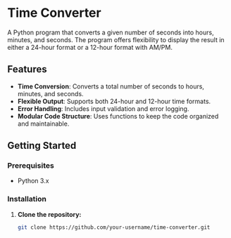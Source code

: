 # Time Converter

A Python program that converts a given number of seconds into hours, minutes, and seconds. The program offers flexibility to display the result in either a 24-hour format or a 12-hour format with AM/PM.

## Features

- **Time Conversion**: Converts a total number of seconds to hours, minutes, and seconds.
- **Flexible Output**: Supports both 24-hour and 12-hour time formats.
- **Error Handling**: Includes input validation and error logging.
- **Modular Code Structure**: Uses functions to keep the code organized and maintainable.

## Getting Started

### Prerequisites

- Python 3.x

### Installation

1. **Clone the repository:**

   ```bash
   git clone https://github.com/your-username/time-converter.git
